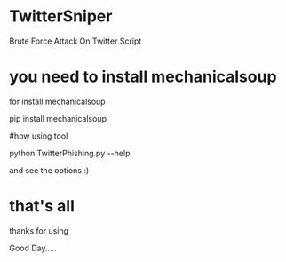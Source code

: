 # TwitterSniper

Brute Force Attack On Twitter Script


# you need to install mechanicalsoup 

for install mechanicalsoup


pip install mechanicalsoup

#how using tool 

python TwitterPhishing.py --help 


and see the options :) 



# that's all 


thanks for using

Good Day.....



